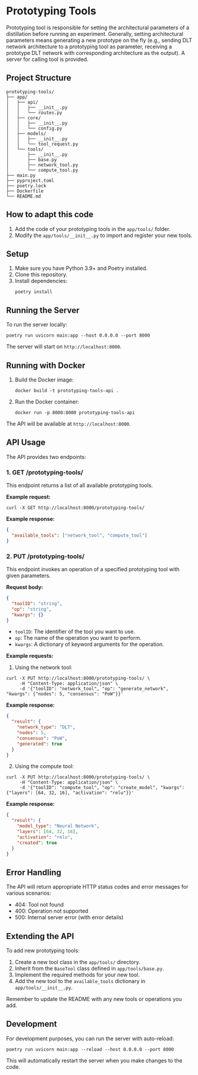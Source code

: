 # Prototyping Tools

Prototyping tool is responsible for setting the architectural parameters of a distillation before running an experiment. Generally, setting architectural parameters means generating a new prototype on the fly (e.g., sending DLT network architecture to a prototyping tool as parameter, receiving a prototype DLT network with corresponding architecture as the output). A server for calling tool is provided.

## Project Structure

```
prototyping-tools/
├── app/
│   ├── api/
│   │   ├── __init__.py
│   │   └── routes.py
│   ├── core/
│   │   ├── __init__.py
│   │   └── config.py
│   ├── models/
│   │   ├── __init__.py
│   │   └── tool_request.py
│   └── tools/
│       ├── __init__.py
│       ├── base.py
│       ├── network_tool.py
│       └── compute_tool.py
├── main.py
├── pyproject.toml
├── poetry.lock
├── Dockerfile
└── README.md
```

## How to adapt this code

1. Add the code of your prototyping tools in the `app/tools/` folder.
2. Modify the `app/tools/__init__.py` to import and register your new tools.

## Setup

1. Make sure you have Python 3.9+ and Poetry installed.
2. Clone this repository.
3. Install dependencies:
   ```
   poetry install
   ```

## Running the Server

To run the server locally:

```
poetry run uvicorn main:app --host 0.0.0.0 --port 8000
```

The server will start on `http://localhost:8000`.

## Running with Docker

1. Build the Docker image:
   ```
   docker build -t prototyping-tools-api .
   ```

2. Run the Docker container:
   ```
   docker run -p 8000:8000 prototyping-tools-api
   ```

The API will be available at `http://localhost:8000`.

## API Usage

The API provides two endpoints:

### 1. GET /prototyping-tools/

This endpoint returns a list of all available prototyping tools.

**Example request:**
```
curl -X GET http://localhost:8000/prototyping-tools/
```

**Example response:**
```json
{
  "available_tools": ["network_tool", "compute_tool"]
}
```

### 2. PUT /prototyping-tools/

This endpoint invokes an operation of a specified prototyping tool with given parameters.

**Request body:**
```json
{
  "toolID": "string",
  "op": "string",
  "kwargs": {}
}
```

- `toolID`: The identifier of the tool you want to use.
- `op`: The name of the operation you want to perform.
- `kwargs`: A dictionary of keyword arguments for the operation.

**Example requests:**

1. Using the network tool:
```
curl -X PUT http://localhost:8000/prototyping-tools/ \
     -H "Content-Type: application/json" \
     -d '{"toolID": "network_tool", "op": "generate_network", "kwargs": {"nodes": 5, "consensus": "PoW"}}'
```

**Example response:**
```json
{
  "result": {
    "network_type": "DLT",
    "nodes": 5,
    "consensus": "PoW",
    "generated": true
  }
}
```

2. Using the compute tool:
```
curl -X PUT http://localhost:8000/prototyping-tools/ \
     -H "Content-Type: application/json" \
     -d '{"toolID": "compute_tool", "op": "create_model", "kwargs": {"layers": [64, 32, 16], "activation": "relu"}}'
```

**Example response:**
```json
{
  "result": {
    "model_type": "Neural Network",
    "layers": [64, 32, 16],
    "activation": "relu",
    "created": true
  }
}
```

## Error Handling

The API will return appropriate HTTP status codes and error messages for various scenarios:

- 404: Tool not found
- 400: Operation not supported
- 500: Internal server error (with error details)

## Extending the API

To add new prototyping tools:

1. Create a new tool class in the `app/tools/` directory.
2. Inherit from the `BaseTool` class defined in `app/tools/base.py`.
3. Implement the required methods for your new tool.
4. Add the new tool to the `available_tools` dictionary in `app/tools/__init__.py`.

Remember to update the README with any new tools or operations you add.

## Development

For development purposes, you can run the server with auto-reload:

```
poetry run uvicorn main:app --reload --host 0.0.0.0 --port 8000
```

This will automatically restart the server when you make changes to the code.